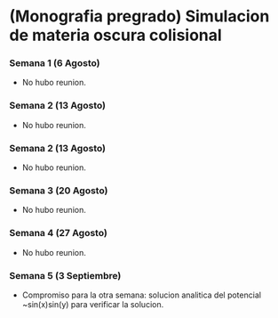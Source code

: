 # (Monografia pregrado) Simulacion de materia oscura colisional

### Semana 1 (6 Agosto)

* No hubo reunion.

### Semana 2 (13 Agosto)

* No hubo reunion.

### Semana 2 (13 Agosto)

* No hubo reunion.

### Semana 3 (20 Agosto)

* No hubo reunion.

### Semana 4 (27 Agosto)

* No hubo reunion.

### Semana 5 (3 Septiembre)

* Compromiso para la otra semana: solucion analitica del potencial ~sin(x)sin(y) para verificar la solucion.

